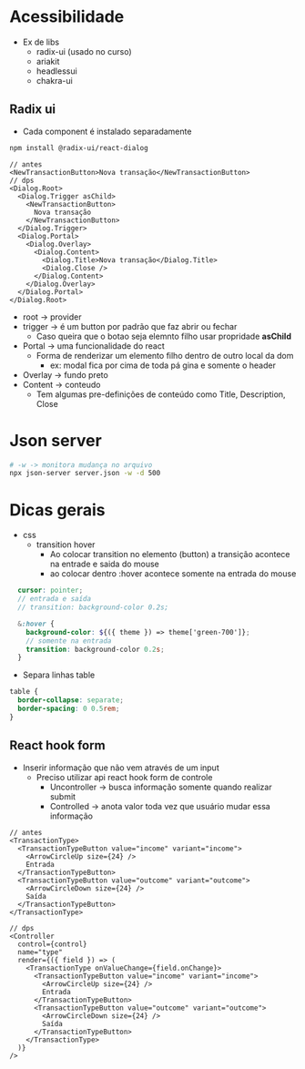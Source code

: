 # Acessibilidade
- Ex de libs
  - radix-ui (usado no curso)
  - ariakit
  - headlessui
  - chakra-ui

## Radix ui
- Cada component é instalado separadamente
```sh
npm install @radix-ui/react-dialog
```
```tsx
// antes
<NewTransactionButton>Nova transação</NewTransactionButton>
// dps
<Dialog.Root>
  <Dialog.Trigger asChild>
    <NewTransactionButton>
      Nova transação
    </NewTransactionButton>
  </Dialog.Trigger>
  <Dialog.Portal>
    <Dialog.Overlay>
      <Dialog.Content>
        <Dialog.Title>Nova transação</Dialog.Title>
        <Dialog.Close />
      </Dialog.Content>
    </Dialog.Overlay>
  </Dialog.Portal>
</Dialog.Root>
```
- root -> provider
- trigger -> é um button por padrão que faz abrir ou fechar
  - Caso queira que o botao seja elemnto filho usar propridade **asChild**
- Portal -> uma funcionalidade do react
  - Forma de renderizar um elemento filho dentro de outro local da dom 
    - ex: modal fica por cima de toda pá gina e somente o header
- Overlay -> fundo preto
- Content -> conteudo
  - Tem algumas pre-definições de conteúdo como Title, Description, Close

# Json server
```sh
# -w -> monitora mudança no arquivo
npx json-server server.json -w -d 500
```

# Dicas gerais
- css
  - transition hover
    - Ao colocar transition no elemento (button) a transição acontece na entrade e saida do mouse
    - ao colocar dentro :hover acontece somente na entrada do mouse
```scss
  cursor: pointer;
  // entrada e saída
  // transition: background-color 0.2s;

  &:hover {
    background-color: ${({ theme }) => theme['green-700']};
    // somente na entrada
    transition: background-color 0.2s;
  }
```
  - Separa linhas table
```css
table {
  border-collapse: separate;
  border-spacing: 0 0.5rem;
}
```

## React hook form
- Inserir informação que não vem através de um input
  - Preciso utilizar api react hook form de controle
    - Uncontroller -> busca informação somente quando realizar submit
    - Controlled -> anota valor toda vez que usuário mudar essa informação
```tsx
// antes
<TransactionType>            
  <TransactionTypeButton value="income" variant="income">
    <ArrowCircleUp size={24} />
    Entrada
  </TransactionTypeButton>
  <TransactionTypeButton value="outcome" variant="outcome">
    <ArrowCircleDown size={24} />
    Saída
  </TransactionTypeButton>
</TransactionType>

// dps
<Controller
  control={control}
  name="type"
  render={({ field }) => (
    <TransactionType onValueChange={field.onChange}>            
      <TransactionTypeButton value="income" variant="income">
        <ArrowCircleUp size={24} />
        Entrada
      </TransactionTypeButton>
      <TransactionTypeButton value="outcome" variant="outcome">
        <ArrowCircleDown size={24} />
        Saída
      </TransactionTypeButton>
    </TransactionType>
  )}
/>
```